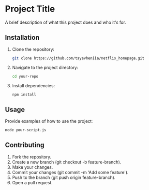 # Project Title

A brief description of what this project does and who it's for.

## Installation

1. Clone the repository:
    ```sh
    git clone https://github.com/tsyevheniia/netflix_homepage.git
    ```
2. Navigate to the project directory:
    ```sh
    cd your-repo
    ```
3. Install dependencies:
    ```sh
    npm install
    ```

## Usage

Provide examples of how to use the project:

```sh
node your-script.js
```

## Contributing

1. Fork the repository.
2. Create a new branch (git checkout -b feature-branch).
3. Make your changes.
4. Commit your changes (git commit -m 'Add some feature').
5. Push to the branch (git push origin feature-branch).
6. Open a pull request.
